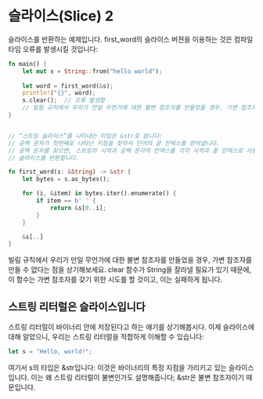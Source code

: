 # 슬라이스(Slice) 2

슬라이스를 반환하는 예제입니다. first_word의 슬라이스 버젼을 이용하는 것은 컴파일 타임 오류를 발생시킬 것입니다:

```rust
fn main() {
    let mut s = String::from("hello world");
    
    let word = first_word(&s);
    println!("{}", word);
    s.clear();  // 오류 발생함 
    // 빌림 규칙에서 우리가 만일 무언가에 대한 불변 참조자를 만들었을 경우, 가변 참조자를 만들 수 없다는 점을 상기해보세요.
}


// “스트링 슬라이스”를 나타내는 타입은 &str로 씁니다:
// 공백 문자가 첫번째로 나타난 지점을 찾아서 단어의 끝 인덱스를 얻어냅니다. 
// 공백 문자를 찾으면, 스트링의 시작과 공백 문자의 인덱스를 각각 시작과 끝 인덱스로 사용하여 스트링 
// 슬라이스를 반환합니다.

fn first_word(s: &String) -> &str {
    let bytes = s.as_bytes();

    for (i, &item) in bytes.iter().enumerate() {
        if item == b' ' {
            return &s[0..i];
        }
    }

    &s[..]
}
```

빌림 규칙에서 우리가 만일 무언가에 대한 불변 참조자를 만들었을 경우, 가변 참조자를 만들 수 없다는 점을 상기해보세요. clear 함수가 String을 잘라낼 필요가 있기 때문에, 이 함수는 가변 참조자를 갖기 위한 시도를 할 것이고, 이는 실패하게 됩니다.




## 스트링 리터럴은 슬라이스입니다
스트링 리터럴이 바이너리 안에 저장된다고 하는 얘기를 상기해봅시다. 이제 슬라이스에 대해 알았으니, 우리는 스트링 리터럴을 적합하게 이해할 수 있습니다:
```rust
let s = "Hello, world!";
```
여기서 s의 타입은 &str입니다: 이것은 바이너리의 특정 지점을 가리키고 있는 슬라이스입니다. 이는 왜 스트링 리터럴이 불변인가도 설명해줍니다; &str은 불변 참조자이기 때문입니다.






